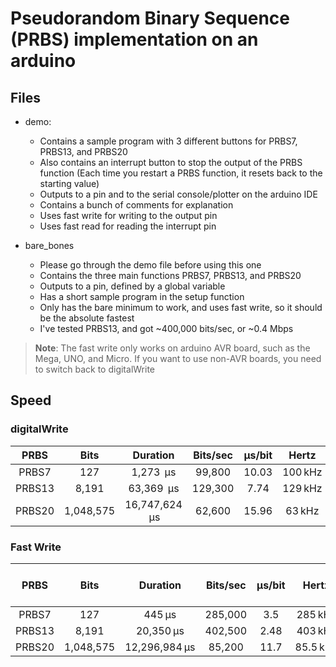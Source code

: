 # Pseudorandom Binary Sequence (PRBS) implementation on an arduino

## Files
- demo:
  - Contains a sample program with 3 different buttons for PRBS7, PRBS13, and PRBS20
  - Also contains an interrupt button to stop the output of the PRBS function (Each time you restart a PRBS function, it resets back to the starting value)
  - Outputs to a pin and to the serial console/plotter on the arduino IDE
  - Contains a bunch of comments for explanation
  - Uses fast write for writing to the output pin
  - Uses fast read for reading the interrupt pin
  
- bare_bones
  - Please go through the demo file before using this one
  - Contains the three main functions PRBS7, PRBS13, and PRBS20
  - Outputs to a pin, defined by a global variable
  - Has a short sample program in the setup function
  - Only has the bare minimum to work, and uses fast write, so it should be the absolute fastest
  - I've tested PRBS13, and got ~400,000 bits/sec, or ~0.4 Mbps

> **Note**: The fast write only works on arduino AVR board, such as the Mega, UNO, and Micro. If you want to use non-AVR boards, you need to switch back to digitalWrite

## Speed
### digitalWrite
| PRBS |	Bits |	Duration | Bits/sec | µs/bit |	Hertz |
| :---: | :---: | :---: | :---: | :---: | :---: |
| PRBS7 |	127 |	1,273  µs |	99,800	| 10.03	| 100 kHz |
| PRBS13	| 8,191 |	63,369  µs |	129,300	| 7.74 |	129 kHz |
| PRBS20	| 1,048,575 |	16,747,624  µs |	62,600	| 15.96 |	63 kHz |

### Fast Write
| PRBS	| Bits | Duration | Bits/sec | µs/bit | Hertz | Speed increase vs digitalWrite |
| :---: | :---: | :---: | :---: | :---: | :---: | :---: |
| PRBS7	| 127 |	445 µs |	285,000	| 3.5 |	285 kHz | 2.87× |
| PRBS13	| 8,191 |	20,350 µs |	402,500	| 2.48 |	403 kHz | 3.12× |
| PRBS20	| 1,048,575 |	12,296,984 µs |	85,200	| 11.7	| 85.5 kHz | 1.36× |
